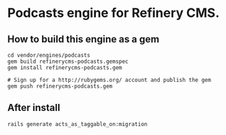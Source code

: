 # Podcasts engine for Refinery CMS.

## How to build this engine as a gem

    cd vendor/engines/podcasts
    gem build refinerycms-podcasts.gemspec
    gem install refinerycms-podcasts.gem
    
    # Sign up for a http://rubygems.org/ account and publish the gem
    gem push refinerycms-podcasts.gem

## After install
    rails generate acts_as_taggable_on:migration